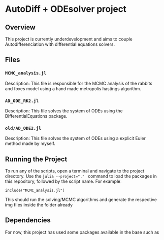 
# AutoDiff + ODEsolver project

## Overview
This project is currently underdevelopment and aims to couple Autodifferenciation with differential equations solvers.

## Files

### `MCMC_analysis.jl`
Description: This file is responsible for the MCMC analysis of the rabbits and foxes model using a hand made metropolis hastings algorithm. 


### `AD_ODE_RK2.jl`
Description: This file solves the system of ODEs using the DifferentialEquations package.

### `old/AD_ODE2.jl`
Description: This file solves the system of ODEs using a explicit Euler method made by myself.


## Running the Project
To run any of the scripts, open a terminal and navigate to the project directory. Use the `julia --project="." ` command to load the packages in this repository, followed by the script name. For example:
```
include("MCMC_analysis.jl")
```

This should run the solving/MCMC algorithms and generate the respective img files inside the folder already

## Dependencies
For now, this project has used some packages available in the base such as
